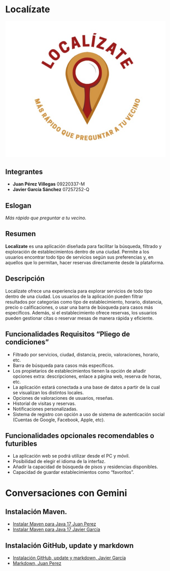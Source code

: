 # Localízate

![LOGO](Imagen/logo.jpeg)

## Integrantes
- **Juan Pérez Villegas** 09220337-M
- **Javier García Sánchez** 07257252-Q

## Eslogan
*Más rápido que preguntar a tu vecino.*

## Resumen
**Localízate** es una aplicación diseñada para facilitar la búsqueda, filtrado y exploración de establecimientos dentro de una ciudad. Permite a los usuarios encontrar todo tipo de servicios según sus preferencias y, en aquellos que lo permitan, hacer reservas directamente desde la plataforma.

## Descripción 
Localízate ofrece una experiencia para explorar servicios de todo tipo dentro de una ciudad. Los usuarios de la aplicación pueden filtrar resultados por categorías como tipo de establecimiento, horario, distancia, precio o calificaciones, o usar una barra de búsqueda para casos más específicos. Además, si el establecimiento ofrece reservas, los usuarios pueden gestionar citas o reservar mesas de manera rápida y eficiente.

## Funcionalidades Requisitos “Pliego de condiciones”
- Filtrado por servicios, ciudad, distancia, precio, valoraciones, horario, etc.
- Barra de búsqueda para casos más específicos.
- Los propietarios de establecimientos tienen la opción de añadir opciones extra: descripciones, enlace a página web, reserva de horas, etc.
- La aplicación estará conectada a una base de datos a partir de la cual se visualizan los distintos locales.
- Opciones de valoraciones de usuarios, reseñas.
- Historial de visitas y reservas.
- Notificaciones personalizadas.
- Sistema de registro con opción a uso de sistema de autenticación social (Cuentas de Google, Facebook, Apple, etc).

## Funcionalidades opcionales recomendables o futuribles 
- La aplicación web se podrá utilizar desde el PC y móvil.
- Posibilidad de elegir el idioma de la interfaz.
- Añadir la capacidad de búsqueda de pisos y residencias disponibles.
- Capacidad de guardar establecimientos como “favoritos”.


# Conversaciones con Gemini 
## Instalación Maven.
* [Instalar Maven para Java 17 Juan Perez](https://gemini.google.com/app/4723feb329cd40bc?hl=es-ES)
* [Instalar Maven para Java 17 Javier García](https://g.co/gemini/share/b40ddec899be)

## Instalación GitHub, update y markdown
* [Instalación GitHub, update y markdown, Javier García](https://g.co/gemini/share/71610a0f085a)
* [Markdown, Juan Perez](https://gemini.google.com/app/f0ff4e1942e3ef37?hl=es-ES)
